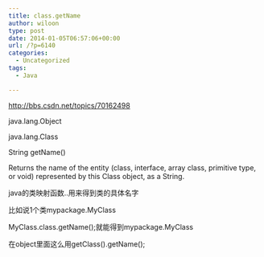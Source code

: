 ```yaml
---
title: class.getName
author: wiloon
type: post
date: 2014-01-05T06:57:06+00:00
url: /?p=6140
categories:
  - Uncategorized
tags:
  - Java

---
```

<http://bbs.csdn.net/topics/70162498>

java.lang.Object
  
java.lang.Class

String getName()
  
Returns the name of the entity (class, interface, array class, primitive type, or void) represented by this Class object, as a String.


java的类映射函数..用来得到类的具体名字

比如说1个类mypackage.MyClass

MyClass.class.getName();就能得到mypackage.MyClass

在object里面这么用getClass().getName();